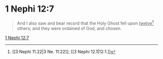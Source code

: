 # 1 Nephi 12:7

> And I also saw and bear record that the Holy Ghost fell upon <u>twelve</u>[^a] others; and they were ordained of God, and chosen.

[1 Nephi 12:7](https://www.churchofjesuschrist.org/study/scriptures/bofm/1-ne/12?lang=eng&id=p7#p7)


[^a]: [[3 Nephi 11.22|3 Ne. 11:22]]; [[3 Nephi 12.1|12:1.]]
